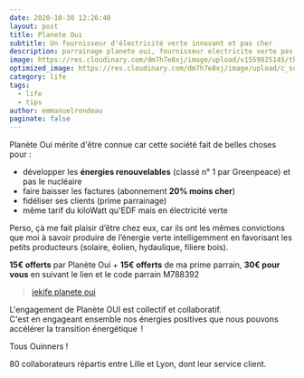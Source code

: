 ```yaml
---
date: 2020-10-30 12:26:40
layout: post
title: Planete Oui
subtitle: Un fournisseur d'électricité verte innovant et pas cher
description: parrainage planete oui, fournisseur electricite verte pas cher
image: https://res.cloudinary.com/dm7h7e8xj/image/upload/v1559825145/theme16_o0seet.jpg
optimized_image: https://res.cloudinary.com/dm7h7e8xj/image/upload/c_scale,w_380/v1559825145/theme16_o0seet.jpg
category: life
tags:
  - life
  - tips
author: emmanuelrondeau
paginate: false
---
```

Planète Oui mérite d'être connue car cette société fait de belles choses pour :

* développer les **énergies renouvelables** (classé n° 1 par Greenpeace) et pas le nucléaire
* faire baisser les factures (abonnement **20% moins cher**)
* fidéliser ses clients (prime parrainage)
* même tarif du kiloWatt qu'EDF mais en électricité verte

Perso, çà me fait plaisir d’être chez eux, car ils ont les mêmes convictions que moi à savoir produire de l’énergie verte intelligemment en favorisant les petits producteurs (solaire, éolien, hydaulique, filiere bois). 

**15€ offerts** par Planète Oui + **15€ offerts** de ma prime parrain, **30€ pour vous** en suivant le lien et le code parrain M788392

> [jekife planete oui](https://www.planete-oui.fr/Souscrire/?cpa=M788392)

L'engagement de Planète OUI est collectif et collaboratif.\
C'est en engageant ensemble nos énergies positives que nous pouvons accélérer la transition énergétique  !

Tous Ouinners !

80 collaborateurs répartis entre Lille et Lyon, dont leur service client.